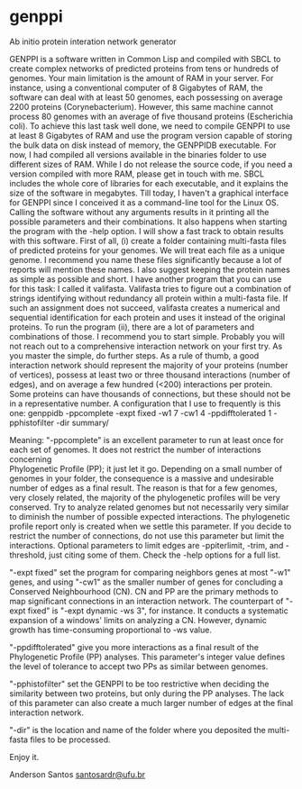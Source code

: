 # genppi
Ab initio protein interation network generator

GENPPI is a software written in Common Lisp and compiled with SBCL to create 
complex networks of predicted proteins from tens or hundreds of genomes. Your 
main limitation is the amount of RAM in your server. For instance, using a 
conventional computer of 8 Gigabytes of RAM, the software can deal with at least
50 genomes, each possessing on average 2200 proteins (Corynebacterium). However,
this same machine cannot process 80 genomes with an average of five thousand 
proteins (Escherichia coli). To achieve this last task well done, we need to 
compile GENPPI to use at least 8 Gigabytes of RAM and use the program version 
capable of storing the bulk data on disk instead of memory, the GENPPIDB executable.
For now, I had compiled all versions available in the binaries folder to use 
different sizes of RAM. While I do not release the source code, if you need a 
version compiled with more RAM, please get in touch with me. SBCL includes the 
whole core of libraries for each executable, and it explains the size of the 
software in megabytes. 
Till today, I haven't a graphical interface for GENPPI since I conceived it as 
a command-line tool for the Linux OS. Calling the software without any arguments
results in it printing all the possible parameters and their combinations. It 
also happens when starting the program with the -help option. 
I will show a fast track to obtain results with this software. First of all, 
(i) create a folder containing multi-fasta files of predicted proteins for your 
genomes. We will treat each file as a unique genome. I recommend you name these 
files significantly because a lot of reports will mention these names. I also 
suggest keeping the protein names as simple as possible and short. I have 
another program that you can use for this task: I called it valifasta. Valifasta
tries to figure out a combination of strings identifying without redundancy all
protein within a multi-fasta file. If such an assignment does not succeed, 
valifasta creates a numerical and sequential identification for each protein and
uses it instead of the original proteins.
To run the program (ii), there are a lot of parameters and combinations of those. 
I recommend you to start simple. Probably you will not reach out to a 
comprehensive interaction network on your first try. As you master the simple, 
do further steps. As a rule of thumb, a good interaction network should 
represent the majority of your proteins (number of vertices), possess at least 
two or three thousand interactions (number of edges), and on average a few 
hundred (<200) interactions per protein. Some proteins can have thousands of 
connections, but these should not be in a representative number. A configuration
that I use to frequently is this one:
genppidb -ppcomplete -expt fixed -w1 7 -cw1 4 -ppdifftolerated 1  -pphistofilter
-dir  summary/

Meaning:
"-ppcomplete" is an excellent parameter to run at least once for each set of 
genomes. It does not restrict the number of interactions concerning  
Phylogenetic Profile (PP); it just let it go. Depending on a small number of 
genomes in your folder, the consequence is a massive and undesirable number of 
edges as a final result. The reason is that for a few genomes, very closely 
related, the majority of the phylogenetic profiles will be very conserved. 
Try to analyze related genomes but not necessarily very similar to diminish the 
number of possible expected interactions. The phylogenetic profile report only 
is created when we settle this parameter. If you decide to restrict the number 
of connections, do not use this parameter but limit the interactions. Optional 
parameters to limit edges are -ppiterlimit, -trim, and -threshold, just citing 
some of them. Check the -help options for a full list.

"-expt fixed" set the program for comparing neighbors genes at most "-w1" genes,
and using "-cw1" as the smaller number of genes for concluding a Conserved 
Neighbourhood (CN). CN and PP are the primary methods to map significant 
connections in an interaction network. The counterpart of "-expt fixed" is 
"-expt dynamic -ws 3", for instance. It conducts a systematic expansion of a 
windows' limits on analyzing a CN. However, dynamic growth has time-consuming 
proportional to -ws value.

"-ppdifftolerated" give you more interactions as a final result of the 
Phylogenetic Profile (PP) analyses. This parameter's integer value defines the 
level of tolerance to accept two PPs as similar between genomes.

"-pphistofilter" set the GENPPI to be too restrictive when deciding the 
similarity between two proteins, but only during the PP analyses. The lack of 
this parameter can also create a much larger number of edges at the final 
interaction network.

"-dir" is the location and name of the folder where you deposited the 
multi-fasta files to be processed.

Enjoy it.

Anderson Santos
santosardr@ufu.br
